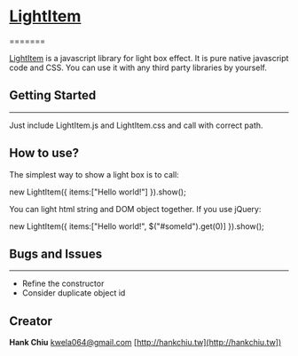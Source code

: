 # [LightItem](http://hankchiu.tw/LightItem)
=======

[LightItem](http://hankchiu.tw/LightItem) is a javascript library for light box effect. It is pure native javascript code and CSS. You can use it with any third party libraries by yourself.

## Getting Started
-------
Just include LightItem.js and LightItem.css and call with correct path.

How to use?
------
The simplest way to show a light box is to call:

new LightItem({
	items:["Hello world!"]
}).show();

You can light html string and DOM object together. If you use jQuery:

new LightItem({
	items:["Hello world!", $("#someId").get(0)]
}).show();

## Bugs and Issues
------
* Refine the constructor
* Consider duplicate object id

## Creator

**Hank Chiu**
kwela064@gmail.com
[http://hankchiu.tw](http://hankchiu.tw])

